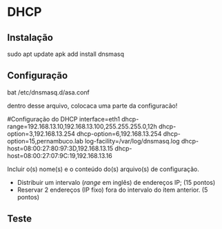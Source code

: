 # DHCP

## Instalação
sudo apt update
apk add install dnsmasq


## Configuração
 
 bat /etc/dnsmasq.d/asa.conf

dentro desse arquivo, colocaca uma parte da configuracão!

#Configuração do DHCP
interface=eth1
dhcp-range=192.168.13.10,192.168.13.100,255.255.255.0,12h
dhcp-option=3,192.168.13.254
dhcp-option=6,192.168.13.254
dhcp-option=15,pernambuco.lab
log-facility=/var/log/dnsmasq.log
dhcp-host=08:00:27:80:97:3D,192.168.13.15
dhcp-host=08:00:27:07:9C:19,192.168.13.16



Incluir o(s) nome(s) e o conteúdo do(s) arquivo(s) de configuração.

- Distribuir um intervalo (*range* em inglês) de endereços IP; (15 pontos)
- Reservar 2 endereços (IP fixo) fora do intervalo do item anterior. (5 pontos)

## Teste


